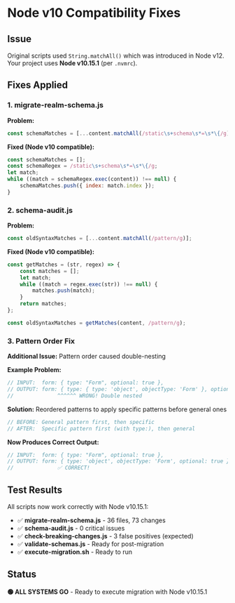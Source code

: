 # Node v10 Compatibility Fixes

## Issue
Original scripts used `String.matchAll()` which was introduced in Node v12.
Your project uses **Node v10.15.1** (per `.nvmrc`).

## Fixes Applied

### 1. migrate-realm-schema.js
**Problem:**
```javascript
const schemaMatches = [...content.matchAll(/static\s+schema\s*=\s*\{/g)];
```

**Fixed (Node v10 compatible):**
```javascript
const schemaMatches = [];
const schemaRegex = /static\s+schema\s*=\s*\{/g;
let match;
while ((match = schemaRegex.exec(content)) !== null) {
    schemaMatches.push({ index: match.index });
}
```

### 2. schema-audit.js
**Problem:**
```javascript
const oldSyntaxMatches = [...content.matchAll(/pattern/g)];
```

**Fixed (Node v10 compatible):**
```javascript
const getMatches = (str, regex) => {
    const matches = [];
    let match;
    while ((match = regex.exec(str)) !== null) {
        matches.push(match);
    }
    return matches;
};

const oldSyntaxMatches = getMatches(content, /pattern/g);
```

### 3. Pattern Order Fix
**Additional Issue:** Pattern order caused double-nesting

**Example Problem:**
```javascript
// INPUT:  form: { type: "Form", optional: true },
// OUTPUT: form: { type: { type: 'object', objectType: 'Form' }, optional: true },
//              ^^^^^^ WRONG! Double nested
```

**Solution:** Reordered patterns to apply specific patterns before general ones
```javascript
// BEFORE: General pattern first, then specific
// AFTER:  Specific pattern first (with type:), then general
```

**Now Produces Correct Output:**
```javascript
// INPUT:  form: { type: "Form", optional: true },
// OUTPUT: form: { type: 'object', objectType: 'Form', optional: true },
//              ✅ CORRECT!
```

## Test Results

All scripts now work correctly with Node v10.15.1:

- ✅ **migrate-realm-schema.js** - 36 files, 73 changes
- ✅ **schema-audit.js** - 0 critical issues  
- ✅ **check-breaking-changes.js** - 3 false positives (expected)
- ✅ **validate-schemas.js** - Ready for post-migration
- ✅ **execute-migration.sh** - Ready to run

## Status

**🟢 ALL SYSTEMS GO** - Ready to execute migration with Node v10.15.1
